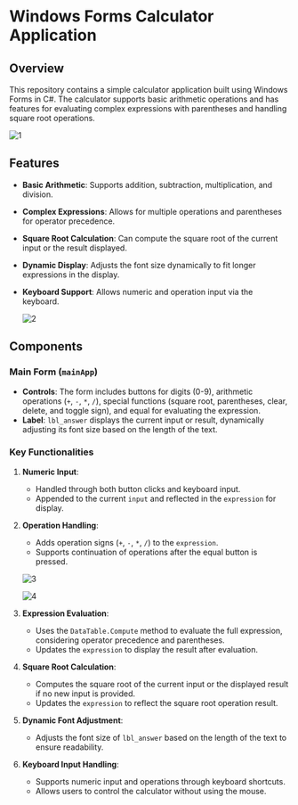 # Windows Forms Calculator Application

## Overview

This repository contains a simple calculator application built using Windows Forms in C#. The calculator supports basic arithmetic operations and has features for evaluating complex expressions with parentheses and handling square root operations.

![1](https://github.com/anlbora/Calculator-WPF-NET/assets/100442507/c069538a-863f-499f-9e54-0ef7cdbd8988)

## Features

- **Basic Arithmetic**: Supports addition, subtraction, multiplication, and division.
- **Complex Expressions**: Allows for multiple operations and parentheses for operator precedence.
- **Square Root Calculation**: Can compute the square root of the current input or the result displayed.
- **Dynamic Display**: Adjusts the font size dynamically to fit longer expressions in the display.
- **Keyboard Support**: Allows numeric and operation input via the keyboard.

  ![2](https://github.com/anlbora/Calculator-WPF-NET/assets/100442507/926f6b28-0e5e-4247-9368-8656391bac8b)

## Components

### Main Form (`mainApp`)

- **Controls**: The form includes buttons for digits (0-9), arithmetic operations (`+`, `-`, `*`, `/`), special functions (square root, parentheses, clear, delete, and toggle sign), and equal for evaluating the expression.
- **Label**: `lbl_answer` displays the current input or result, dynamically adjusting its font size based on the length of the text.

### Key Functionalities

1. **Numeric Input**:
    - Handled through both button clicks and keyboard input.
    - Appended to the current `input` and reflected in the `expression` for display.

2. **Operation Handling**:
    - Adds operation signs (`+`, `-`, `*`, `/`) to the `expression`.
    - Supports continuation of operations after the equal button is pressed.

   ![3](https://github.com/anlbora/Calculator-WPF-NET/assets/100442507/83b8ec52-cb64-4aec-b8fa-414f3c6a7398)

   ![4](https://github.com/anlbora/Calculator-WPF-NET/assets/100442507/230fd0c3-3823-49aa-a759-805d1627ae60)

4. **Expression Evaluation**:
    - Uses the `DataTable.Compute` method to evaluate the full expression, considering operator precedence and parentheses.
    - Updates the `expression` to display the result after evaluation.

5. **Square Root Calculation**:
    - Computes the square root of the current input or the displayed result if no new input is provided.
    - Updates the `expression` to reflect the square root operation result.

6. **Dynamic Font Adjustment**:
    - Adjusts the font size of `lbl_answer` based on the length of the text to ensure readability.

7. **Keyboard Input Handling**:
    - Supports numeric input and operations through keyboard shortcuts.
    - Allows users to control the calculator without using the mouse.
